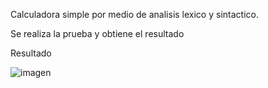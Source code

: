 Calculadora simple por medio de analisis lexico y sintactico.

Se realiza la prueba y obtiene el resultado

Resultado

![imagen](https://github.com/erycktzalam/CalculadoraJFlexCup-/assets/109838387/87ee7642-78c8-433b-813e-b8a06e22e7d6)
